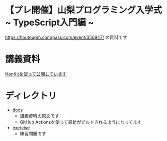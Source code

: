# 【プレ開催】山梨プログラミング入学式 ~ TypeScript入門編 ~

https://houtoupm.connpass.com/event/356947/ の資料です

# 講義資料

[HonKitを使って公開しています](https://www.perl-entrance.org/yamanashi-workshop-2025pre/)

# ディレクトリ
- [docs](docs)
    - 講義資料の原文です
    - GitHub Actionsを使って最新がビルドされるようになってます
- [exercise](exercise)
    - 練習問題です

